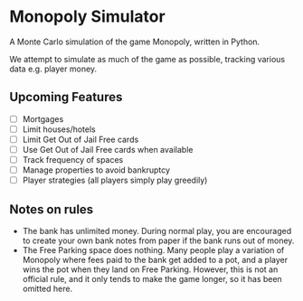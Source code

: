 # Monopoly Simulator

A Monte Carlo simulation of the game Monopoly, written in Python.

We attempt to simulate as much of the game as possible, tracking various data
e.g. player money.

## Upcoming Features

- [ ] Mortgages
- [ ] Limit houses/hotels
- [ ] Limit Get Out of Jail Free cards
- [ ] Use Get Out of Jail Free cards when available
- [ ] Track frequency of spaces
- [ ] Manage properties to avoid bankruptcy
- [ ] Player strategies (all players simply play greedily)

## Notes on rules

- The bank has unlimited money. During normal play, you are encouraged to
  create your own bank notes from paper if the bank runs out of money.
- The Free Parking space does nothing. Many people play a variation of Monopoly
  where fees paid to the bank get added to a pot, and a player wins the pot
  when they land on Free Parking. However, this is not an official rule, and it
  only tends to make the game longer, so it has been omitted here.

